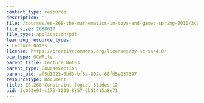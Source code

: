 ```yaml
---
content_type: resource
description: ''
file: /courses/es-268-the-mathematics-in-toys-and-games-spring-2010/3c063e9fc173320088576b51415a8e71_MITES_268S10_ses12_slides2.pdf
file_size: 2680617
file_type: application/pdf
learning_resource_types:
- Lecture Notes
license: https://creativecommons.org/licenses/by-nc-sa/4.0/
ocw_type: OCWFile
parent_title: Lecture Notes
parent_type: CourseSection
parent_uid: af5d1022-0bd3-bf5a-802c-68fd5e037397
resourcetype: Document
title: ES.268 Constraint logic, Slides 12
uid: 3c063e9f-c173-3200-8857-6b51415a8e71
---
```

